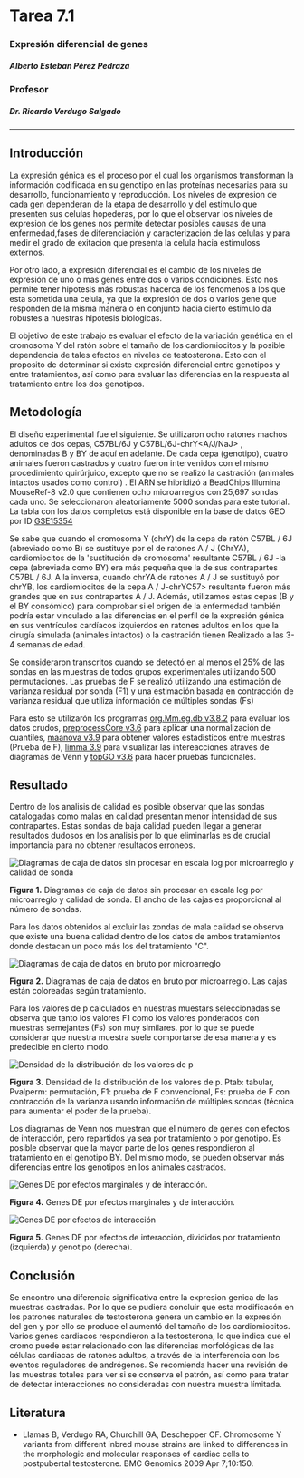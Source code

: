 # Tarea 7.1
### Expresión diferencial de genes

##### Alberto Esteban Pérez Pedraza
### Profesor
##### Dr. Ricardo Verdugo Salgado
--------------------------------------------------

## Introducción

La expresión génica es el proceso por el cual los organismos transforman la información codificada en su genotipo en las proteínas necesarias para su desarrollo, funcionamiento y reproducción. Los niveles de expresion de cada gen dependeran de la etapa de desarrollo y del estimulo que presenten sus celulas hopederas, por lo que el observar los niveles de expresion de los genes nos permite detectar posibles causas de una enfermedad,fases de diferenciación y caracterización de las celulas y para medir el grado de exitacion que presenta la celula hacia estimuloss externos.

Por otro lado, a expresión diferencial es el cambio de los niveles de expresión de uno o mas genes entre dos o varios condiciones. Esto nos permite tener hipotesis más robustas hacerca de los fenomenos a los que esta sometida una celula, ya que la expresión de dos o varios gene que responden de la misma manera o en conjunto hacia cierto estimulo da robustes a nuestras hipotesis biologicas.

El objetivo de este trabajo es evaluar el efecto de la variación genética en el cromosoma Y del ratón sobre el tamaño de los cardiomiocitos y la posible dependencia de tales efectos en niveles de testosterona. Esto con el proposito de determinar si existe expresión diferencial entre genotipos y entre tratamientos, así como para evaluar las diferencias en la respuesta al tratamiento entre los dos genotipos.

## Metodología

El diseño experimental fue el siguiente. Se utilizaron ocho ratones machos adultos de dos cepas, C57BL/6J y C57BL/6J-chrY<A/J/NaJ> , denominadas B y BY de aquí en adelante. De cada cepa (genotipo), cuatro animales fueron castrados y cuatro fueron intervenidos con el mismo procedimiento quirúrjuico, excepto que no se realizó la castración (animales intactos usados como control) . El ARN se hibridizó a BeadChips Illumina MouseRef-8 v2.0 que contienen ocho microarreglos con 25,697 sondas cada uno. Se seleccionaron aleatoriamente 5000 sondas para este tutorial. La tabla con los datos completos está disponible en la base de datos GEO por ID [GSE15354](http://www.ncbi.nlm.nih.gov/geo/query/acc.cgi?acc=GSE15354)
 
Se sabe que cuando el cromosoma Y (chrY) de la cepa de ratón C57BL / 6J (abreviado como B) se sustituye por el de ratones A / J (ChrYA), cardiomiocitos de la 'sustitución de cromosoma' resultante C57BL / 6J -la cepa <A> (abreviada como BY) era más pequeña que la de sus contrapartes C57BL / 6J. A la inversa, cuando chrYA de ratones A / J se sustituyó por chrYB, los cardiomiocitos de la cepa A / J-chrYC57> resultante fueron más grandes que en sus contrapartes A / J. Además, utilizamos estas cepas (B y el BY consómico) para comprobar si el origen de la enfermedad también podría estar vinculado a las diferencias en el perfil de la expresión génica en sus ventrículos cardíacos izquierdos en ratones adultos en los que la cirugía simulada (animales intactos) o la castración tienen Realizado a las 3-4 semanas de edad.

Se consideraron transcritos cuando se detectó en al menos el 25% de las sondas en las muestras de todos grupos experimentales utilizando 500 permutaciones. Las pruebas de F se realizó utilizando una estimación de varianza residual por sonda (F1) y una estimación basada en contracción de varianza residual que utiliza información de múltiples sondas (Fs)

Para esto se utilizarón los programas [org.Mm.eg.db v3.8.2](https://bioconductor.org/packages/release/data/annotation/html/org.Mm.eg.db.html) para evaluar los datos crudos, [preprocessCore v3.6](https://bioconductor.org/packages/release/bioc/html/preprocessCore.html) para aplicar una normalización de cuantiles, [maanova v3.9](http://www.bioconductor.org/packages/release/bioc/html/maanova.html) para obtener valores estadisticos entre muestras (Prueba de F), [limma 3.9](https://bioconductor.org/packages/release/bioc/html/limma.html) para visualizar las intereacciones atraves de diagramas de Venn y [topGO v3.6](http://bioconductor.org/packages/release/bioc/html/topGO.html) para hacer pruebas funcionales.

## Resultado

Dentro de los analisis de calidad es posible observar que las sondas catalogadas como malas en calidad presentan menor intensidad de sus contrapartes. Estas sondas de baja calidad pueden llegar a generar resultados dudosos en los analisis por lo que eliminarlas es de crucial importancia para no obtener resultados erroneos.
         
![Diagramas de caja de datos sin procesar en escala log por microarreglo y calidad de sonda](https://github.com/ALBERTOPP/Tareas_BioinfRepro2019_AEPP/blob/master/figuras/boxplot_raw_probe_qc.png "Boxplot")

**Figura 1.** Diagramas de caja de datos sin procesar en escala log por microarreglo y calidad de sonda. El ancho de las cajas es proporcional al número de sondas.

Para los datos obtenidos al excluir las zondas de mala calidad se observa que existe una buena calidad dentro de los datos de ambos tratamientos donde destacan un poco más los del tratamiento "C".

![Diagramas de caja de datos en bruto por microarreglo](https://github.com/ALBERTOPP/Tareas_BioinfRepro2019_AEPP/blob/master/figuras/boxplot_raw_treatment.png "Boxplot por muestras")

**Figura 2.** Diagramas de caja de datos en bruto por microarreglo. Las cajas están coloreadas según tratamiento.

Para los valores de p calculados en nuestras muestars seleccionadas se observa que tanto los valores F1 como los valores ponderados con muestras semejantes (Fs) son muy similares. por lo que se puede considerar que nuestra muestra suele comportarse de esa manera y es predecible en cierto modo.

![Densidad de la distribución de los valores de p](https://github.com/ALBERTOPP/Tareas_BioinfRepro2019_AEPP/blob/master/figuras/P-values%20Hist.png "Densidad de la distribución de los valores de p")

**Figura 3.** Densidad de la distribución de los valores de p. Ptab: tabular, Pvalperm: permutación, F1: prueba de F convencional, Fs: prueba de F con contracción de la varianza usando información de múltiples sondas (técnica para aumentar el poder de la prueba).

Los diagramas de Venn nos muestran que el número de genes con efectos de interacción, pero repartidos ya sea por tratamiento o por genotipo. Es posible observar que la mayor parte de los genes respondieron al tratamiento en el genotipo BY. Del mismo modo, se pueden observar más diferencias entre los genotipos en los animales castrados.

![Genes DE por efectos marginales y de interacción.](https://github.com/ALBERTOPP/Tareas_BioinfRepro2019_AEPP/blob/master/figuras/vennDiagram_DiffExprs.png "Diagrama de Venn")

**Figura 4.** Genes DE por efectos marginales y de interacción.

![Genes DE por efectos de interacción](https://github.com/ALBERTOPP/Tareas_BioinfRepro2019_AEPP/blob/master/figuras/vennDiagram_Int.png "Diagrama de Venn")

**Figura 5.** Genes DE por efectos de interacción, divididos por tratamiento (izquierda) y genotipo (derecha).

## Conclusión
Se encontro una diferencia significativa entre la expresion genica de las muestras castradas. Por lo que se pudiera concluir que esta modificacón en los patrones naturales de testosterona genera un cambio en la expresión del gen y por ello se produce el aumentó del tamaño de los cardiomiocitos. Varios genes cardiacos respondieron a la testosterona, lo que indica que el cromo puede estar relacionado con las diferencias morfológicas de las células cardiacas de ratones adultos, a través de la interferencia con los eventos reguladores de andrógenos. Se recomienda hacer una revisión de las muestras totales para ver si se conserva el patrón, así como para tratar de detectar interacciones no consideradas con nuestra muestra límitada. 

## Literatura

+ Llamas B, Verdugo RA, Churchill GA, Deschepper CF. Chromosome Y variants from different inbred mouse strains are linked to differences in the morphologic and molecular responses of cardiac cells to postpubertal testosterone. BMC Genomics 2009 Apr 7;10:150. 
